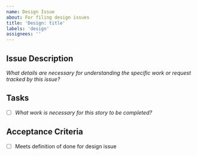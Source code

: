 ```yaml
---
name: Design Issue
about: For filing design issues
title: 'Design: title'
labels: 'design'
assignees: ''
---
```

## Issue Description
_What details are necessary for understanding the specific work or request tracked by this issue?_


## Tasks
- [ ] _What work is necessary for this story to be completed?_

## Acceptance Criteria
- [ ] Meets definition of done for design issue
